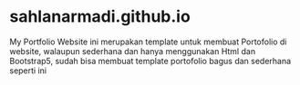 # sahlanarmadi.github.io
My Portfolio Website
ini merupakan template untuk membuat Portofolio di website, walaupun sederhana dan hanya menggunakan Html dan Bootstrap5, sudah bisa membuat template portofolio bagus dan sederhana seperti ini
